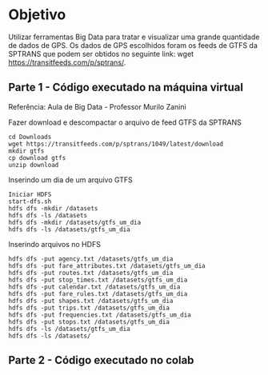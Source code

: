 # Objetivo

Utilizar ferramentas Big Data para tratar e visualizar uma grande quantidade de dados de GPS. Os dados de GPS escolhidos foram os feeds de GTFS da SPTRANS que podem ser obtidos no seguinte link: wget https://transitfeeds.com/p/sptrans/.



## Parte 1 - Código executado na máquina virtual

Referência: Aula de Big Data - Professor Murilo Zanini

Fazer download e descompactar o arquivo de feed GTFS da SPTRANS

```
cd Downloads
wget https://transitfeeds.com/p/sptrans/1049/latest/download
mkdir gtfs
cp download gtfs
unzip download
```

Inserindo um dia de um arquivo GTFS

```
Iniciar HDFS
start-dfs.sh
hdfs dfs -mkdir /datasets
hdfs dfs -ls /datasets
hdfs dfs -mkdir /datasets/gtfs_um_dia
hdfs dfs -ls /datasets/gtfs_um_dia
```

Inserindo arquivos no HDFS

```
hdfs dfs -put agency.txt /datasets/gtfs_um_dia 
hdfs dfs -put fare_attributes.txt /datasets/gtfs_um_dia 
hdfs dfs -put routes.txt /datasets/gtfs_um_dia
hdfs dfs -put stop_times.txt /datasets/gtfs_um_dia
hdfs dfs -put calendar.txt /datasets/gtfs_um_dia
hdfs dfs -put fare_rules.txt /datasets/gtfs_um_dia    
hdfs dfs -put shapes.txt /datasets/gtfs_um_dia
hdfs dfs -put trips.txt /datasets/gtfs_um_dia
hdfs dfs -put frequencies.txt /datasets/gtfs_um_dia 
hdfs dfs -put stops.txt /datasets/gtfs_um_dia
hdfs dfs -ls /datasets/gtfs_um_dia
hdfs dfs -ls /datasets/
```


## Parte 2 - Código executado no colab
